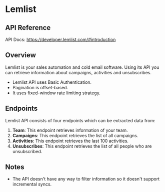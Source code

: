 # Lemlist

## API Reference

API Docs: https://developer.lemlist.com/#introduction

## Overview

Lemlist is your sales automation and cold email software. Using its API you can retrieve information about campaigns, activities and unsubscribes. 

- Lemlist API uses Basic Authentication.
- Pagination is offset-based.
- It uses fixed-window rate limiting strategy.

## Endpoints

Lemlist API consists of four endpoints which can be extracted data from:

 1. **Team**: This endpoint retrieves information of your team.
 2. **Campaigns**: This endpoint retrieves the list of all campaigns.
 3. **Activities**: This endpoint retrieves the last 100 activities.
 4. **Unsubscribes**: This endpoint retrieves the list of all people who are unsubscribed.

## Notes

- The API doesn't have any way to filter information so it doesn't support incremental syncs.
